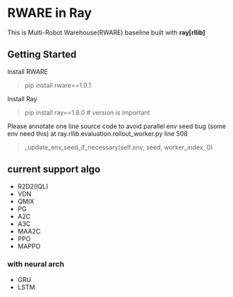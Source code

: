 # RWARE in Ray

This is Multi-Robot Warehouse(RWARE) baseline built with **ray[rllib]**

## Getting Started

Install RWARE
> pip install rware==1.0.1

Install Ray
> pip install ray==1.8.0 # version is important

Please annotate one line source code to avoid parallel env seed bug (some env need this)
at ray.rllib.evaluation.rollout_worker.py line 508

> _update_env_seed_if_necessary(self.env, seed, worker_index, 0)

## current support algo
- R2D2(IQL)
- VDN
- QMIX
- PG
- A2C
- A3C
- MAA2C
- PPO
- MAPPO

  
### with neural arch
- GRU
- LSTM



